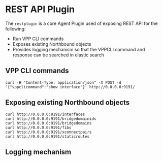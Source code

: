# REST API Plugin

The `restplugin` is a core Agent Plugin used of exposing REST API for the following:
* Run VPP CLI commands
* Exposes existing Northbound objects
* Provides logging mechanism so that the VPPCLI command and response can be searched in elastic search

## VPP CLI commands
```
curl -H "Content-Type: application/json" -X POST -d '{"vppclicommand":"show interface"}' http://0.0.0.0:9191/
```

## Exposing existing Northbound objects
```
curl http://0.0.0.0:9191/interfaces
curl http://0.0.0.0:9191/bridgedomainids
curl http://0.0.0.0:9191/bridgedomains
curl http://0.0.0.0:9191/fibs
curl http://0.0.0.0:9191/xconnectpairs
curl http://0.0.0.0:9191/staticroutes
```
## Logging mechanism